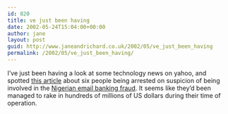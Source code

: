 ```yaml
---
id: 820
title: ve just been having
date: 2002-05-24T15:04:00+00:00
author: jane
layout: post
guid: http://www.janeandrichard.co.uk/2002/05/ve_just_been_having
permalink: /2002/05/ve_just_been_having/
---
```

I&#8217;ve just been having a look at some technology news on yahoo, and spotted [this article](http://story.news.yahoo.com/news?tmpl=story&cid=73&ncid=738&e=7&u=/zd/20020524/tc_zd/5108178) about six people being arrested on suspicion of being involved in the [Nigerian email banking fraud](http://www.janeandrichard.co.uk/2002/04/spam_scam). It seems like they&#8217;d been managed to rake in hundreds of millions of US dollars during their time of operation.